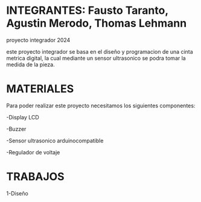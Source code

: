 # INTEGRANTES: Fausto Taranto, Agustin Merodo, Thomas Lehmann
proyecto integrador 2024

este proyecto integrador se basa en el diseño y programacion de una cinta metrica digital, la cual mediante un sensor ultrasonico se podra tomar la medida de la pieza.


#  MATERIALES

Para poder realizar este proyecto necesitamos los siguientes componentes:

-Display LCD

-Buzzer

-Sensor ultrasonico arduinocompatible

-Regulador de voltaje

# TRABAJOS

1-Diseño 
